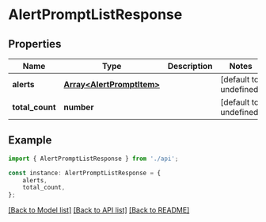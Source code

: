 # AlertPromptListResponse


## Properties

Name | Type | Description | Notes
------------ | ------------- | ------------- | -------------
**alerts** | [**Array&lt;AlertPromptItem&gt;**](AlertPromptItem.md) |  | [default to undefined]
**total_count** | **number** |  | [default to undefined]

## Example

```typescript
import { AlertPromptListResponse } from './api';

const instance: AlertPromptListResponse = {
    alerts,
    total_count,
};
```

[[Back to Model list]](../README.md#documentation-for-models) [[Back to API list]](../README.md#documentation-for-api-endpoints) [[Back to README]](../README.md)
